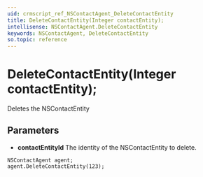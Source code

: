 ```yaml
---
uid: crmscript_ref_NSContactAgent_DeleteContactEntity
title: DeleteContactEntity(Integer contactEntity);
intellisense: NSContactAgent.DeleteContactEntity
keywords: NSContactAgent, DeleteContactEntity
so.topic: reference
---
```


# DeleteContactEntity(Integer contactEntity);

Deletes the NSContactEntity
 
## Parameters

* **contactEntityId** The identity of the NSContactEntity to delete.

```crmscript
NSContactAgent agent;
agent.DeleteContactEntity(123);
```

